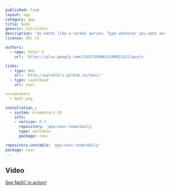 ```yaml
---
published: true
layout: app
category: app
title: NaSC
generic: Calculator
description: 'Do maths like a normal person. Type whatever you want and the app smartly figures it out. You can even plug those answers into future equations and if that answer changes, so do the equations.'
license: GPL v3

authors: 
  - name: Peter A
    url: 'https://plus.google.com/116373568615209021512/posts'

links:
  - type: Web
    url: 'http://parnold-x.github.io/nasc/'
  - type: Launchpad
    url: nasc

screenshots
  - NaSC.png

installation_:
  - system: elementary OS
    info: 
    - version: 0.3
      repository: 'ppa:nasc-team/daily'
      type: unstable
      package: nasc

repository-unstable: 'ppa:nasc-team/daily'
package: nasc
---
```


## Video
[See NaSC in action!](https://dl.dropboxusercontent.com/u/28321853/screencast1411074345.webm)